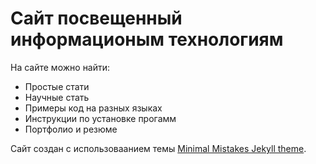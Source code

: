 # Сайт посвещенный информационым технологиям

На сайте можно найти:

- Простые стати
- Научные стать
- Примеры код на разных языках
- Инструкции по установке прогамм
- Портфолио и резюме

Сайт создан с использоваанием темы [Minimal Mistakes Jekyll theme](https://github.com/mmistakes/minimal-mistakes).

